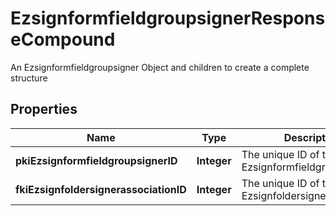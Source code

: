 

# EzsignformfieldgroupsignerResponseCompound

An Ezsignformfieldgroupsigner Object and children to create a complete structure

## Properties

| Name | Type | Description | Notes |
|------------ | ------------- | ------------- | -------------|
|**pkiEzsignformfieldgroupsignerID** | **Integer** | The unique ID of the Ezsignformfieldgroupsigner |  |
|**fkiEzsignfoldersignerassociationID** | **Integer** | The unique ID of the Ezsignfoldersignerassociation |  |



